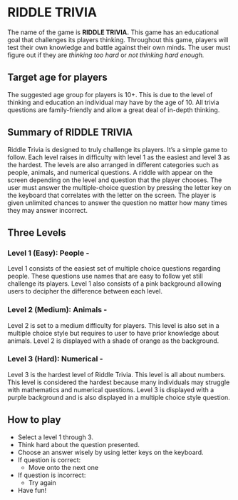 # RIDDLE TRIVIA

The name of the game is **RIDDLE TRIVIA.** This game has an educational goal that challenges its players thinking. Throughout this game, players will test their own knowledge and battle against their own minds. The user must figure out if they are *thinking too hard* or *not thinking hard enough.*

## Target age for players

The suggested age group for players is 10+. This is due to the level of thinking and education an individual may have by the age of 10. All trivia questions are family-friendly and allow a great deal of in-depth thinking. 

## Summary of RIDDLE TRIVIA

Riddle Trivia is designed to truly challenge its players. It’s a simple game to follow. Each level raises in difficulty with level 1 as the easiest and level 3 as the hardest. The levels are also arranged in different categories such as people, animals, and numerical questions.  A riddle with appear on the screen depending on the level and question that the player chooses. The user must answer the multiple-choice question by pressing the letter key on the keyboard that correlates with the letter on the screen. The player is given unlimited chances to answer the question no matter how many times they may answer incorrect. 


## Three Levels

### Level 1 (Easy): People - 

Level 1 consists of the easiest set of multiple choice questions regarding people. These questions use names that are easy to follow yet still challenge its players. Level 1 also consists of a pink background allowing users to decipher the difference between each level.

### Level 2 (Medium): Animals -

Level 2 is set to a medium difficulty for players. This level is also set in a multiple choice style but requires to user to have prior knowledge about animals. Level 2 is displayed with a shade of orange as the background. 

### Level 3 (Hard): Numerical -  

Level 3 is the hardest level of Riddle Trivia. This level is all about numbers. This level is considered the hardest because many individuals may struggle with mathematics and numerical questions. Level 3 is displayed with a purple background and is also displayed in a multiple choice style question.


## How to play

* Select a level 1 through 3.
* Think hard about the question presented.
* Choose an answer wisely by using letter keys on the keyboard. 
* If question is correct:
	* Move onto the next one
* If question is incorrect:
	* Try again
* Have fun!






